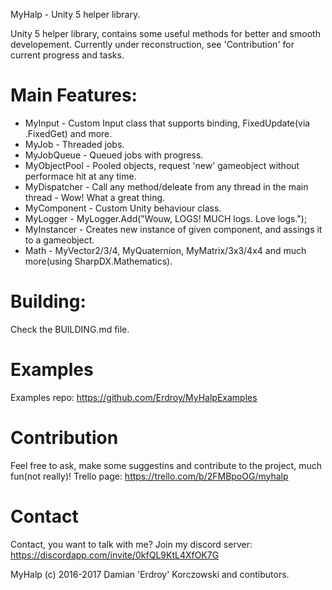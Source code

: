 MyHalp - Unity 5 helper library.

Unity 5 helper library, contains some useful methods for better and smooth developement.
Currently under reconstruction, see 'Contribution' for current progress and tasks.

# Main Features:
 - MyInput - Custom Input class that supports binding, FixedUpdate(via .FixedGet) and more.
 - MyJob - Threaded jobs.
 - MyJobQueue - Queued jobs with progress.
 - MyObjectPool - Pooled objects, request 'new' gameobject without performace hit at any time.
 - MyDispatcher - Call any method/deleate from any thread in the main thread - Wow! What a great thing.
 - MyComponent - Custom Unity behaviour class.
 - MyLogger - MyLogger.Add("Wouw, LOGS! MUCH logs. Love logs.");
 - MyInstancer - Creates new instance of given component, and assings it to a gameobject.
 - Math - MyVector2/3/4, MyQuaternion, MyMatrix/3x3/4x4 and much more(using SharpDX.Mathematics).

# Building:
Check the BUILDING.md file.

# Examples
Examples repo: https://github.com/Erdroy/MyHalpExamples

# Contribution
Feel free to ask, make some suggestins and contribute to the project, much fun(not really)!
Trello page: https://trello.com/b/2FMBpoOG/myhalp

# Contact
Contact, you want to talk with me? Join my discord server:
https://discordapp.com/invite/0kfQL9KtL4XfOK7G

MyHalp (c) 2016-2017 Damian 'Erdroy' Korczowski and contibutors.
